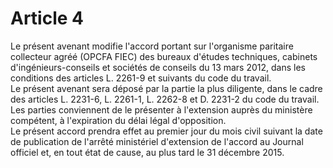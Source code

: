 # Article 4

  
Le présent avenant modifie l'accord portant sur l'organisme paritaire collecteur agréé (OPCFA FIEC) des bureaux d'études techniques, cabinets d'ingénieurs-conseils et sociétés de conseils du 13 mars 2012, dans les conditions des articles L. 2261-9 et suivants du code du travail.  
Le présent avenant sera déposé par la partie la plus diligente, dans le cadre des articles L. 2231-6, L. 2261-1, L. 2262-8 et D. 2231-2 du code du travail.  
Les parties conviennent de le présenter à l'extension auprès du ministère compétent, à l'expiration du délai légal d'opposition.  
Le présent accord prendra effet au premier jour du mois civil suivant la date de publication de l'arrêté ministériel d'extension de l'accord au Journal officiel et, en tout état de cause, au plus tard le 31 décembre 2015.

